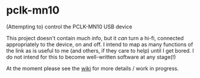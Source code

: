 # pclk-mn10
(Attempting to) control the PCLK-MN10 USB device

This project doesn't contain much info, but it _can_ turn a hi-fi, connected appropriately to the device, on and off.
I intend to map as many functions of the link as is useful to me (and others, if they care to help) until I get bored.
I do not intend for this to become well-written software at any stage(!)

At the moment please see the [wiki](https://github.com/4gra/pclk-mn10/wiki) for more details / work in progress.
